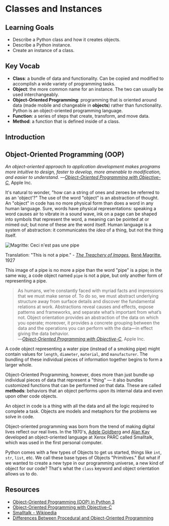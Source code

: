 # Classes and Instances

## Learning Goals

- Describe a Python class and how it creates objects.
- Describe a Python instance.
- Create an instance of a class.

## Key Vocab

- **Class**: a bundle of data and functionality. Can be copied and modified to
accomplish a wide variety of programming tasks.
- **Object**: the more common name for an instance. The two can usually be used
interchangeably.
- **Object-Oriented Programming**: programming that is oriented around data
(made mobile and changeable in **objects**) rather than functionality. Python
is an object-oriented programming language.
- **Function**: a series of steps that create, transform, and move data.
- **Method**: a function that is defined inside of a class.

## Introduction

## Object-Oriented Programming (OOP)

_An object-oriented approach to application development makes programs more
intuitive to design, faster to develop, more amenable to modification, and
easier to understand._
—[_Object-Oriented Programming with Objective-C_][apple_oop_guide_intro], Apple Inc.

[apple_oop_guide_intro]: https://developer.apple.com/library/ios/documentation/Cocoa/Conceptual/OOP_ObjC/Introduction/Introduction.html#//apple_ref/doc/uid/TP40005149-CH1-SW2

It's natural to wonder, "how can a string of ones and zeroes be referred to as
an 'object'?" The use of the word "object" is an abstraction of thought. An
"object" in code has no more physical form than does a word in any human
language. Sure, words have physical representations: speaking a word causes air
to vibrate in a sound wave, ink on a page can be shaped into symbols that
represent the word, a meaning can be pointed at or mimed out; but none of these
are the word itself. Human language is a system of abstraction: it communicates
the _idea_ of a thing, but not the thing itself.

![Magritte: Ceci n'est pas une pipe](https://upload.wikimedia.org/wikipedia/en/b/b9/MagrittePipe.jpg)

Translation: "This is not a pipe." -
[_The Treachery of Images_](https://en.wikipedia.org/wiki/The_Treachery_of_Images),
[René Magritte](https://en.wikipedia.org/wiki/Ren%C3%A9_Magritte), 1927  

This image of a pipe is no more a pipe than the word "pipe" is a pipe; in the
same way, a code object named `pipe` is not a pipe, but only another form of
representing a pipe.

>As humans, we’re constantly faced with myriad facts and impressions that we
must make sense of. To do so, we must abstract underlying structure away from
surface details and discover the fundamental relations at work. Abstractions
reveal causes and effects, expose patterns and frameworks, and separate what’s
important from what’s not. Object orientation provides an abstraction of the
data on which you operate; moreover, it provides a concrete grouping between
the data and the operations you can perform with the data—in effect giving the
data behavior.  
>—[_Object-Oriented Programming with Objective-C_](https://developer.apple.com/library/ios/documentation/Cocoa/Conceptual/OOP_ObjC/Articles/ooOOP.html#//apple_ref/doc/uid/TP40005149-CH8-SW3),
Apple Inc.

A code object representing a water pipe (instead of a smoking pipe) might
contain values for `length`, `diameter`, `material`, and `manufacturer`. The
bundling of these individual pieces of information together begins to form a
larger whole.

Object-Oriented Programming, however, does more than just bundle up individual
pieces of data that represent a "thing" — it also bundles customized functions
that can be performed _on_ that data. These are called **methods**: behaviors
that an object performs upon its internal data and even upon other code objects.

An object in code is a thing with all the data and all the logic required to
complete a task. Objects are models and metaphors for the problems we solve in
code.

Object-oriented programming was born from the trend of making digital lives
reflect our real lives. In the 1970's, [Adele Goldberg](https://en.wikipedia.org/wiki/Adele_Goldberg_%28computer_scientist%29)
and [Alan Kay](https://en.wikipedia.org/wiki/Alan_Kay) developed an
object-oriented language at Xerox PARC called Smalltalk, which was used in the
first personal computer.

Python comes with a few types of Objects to get us started, things like
`int`, `str`, `list`, etc. We call these base types of Objects
"Primitives." But what if we wanted to create a new type in our programming
universe, a new kind of object for our code? That's what the `class` keyword
and object orientation allows us to do.

## Resources

- [Object-Oriented Programming (OOP) in Python 3](https://realpython.com/python3-object-oriented-programming/)
- [Object-Oriented Programming with Objective-C](https://developer.apple.com/library/ios/documentation/Cocoa/Conceptual/OOP_ObjC/Introduction/Introduction.html#//apple_ref/doc/uid/TP40005149-CH1-SW2)
- [Smalltalk - Wikipedia](https://en.wikipedia.org/wiki/Smalltalk)
- [Differences Between Procedural and Object-Oriented Programming](https://www.geeksforgeeks.org/differences-between-procedural-and-object-oriented-programming/#:~:text=Object%2Doriented%20programming%20is%20based,the%20concept%20of%20procedure%20abstraction.)

[python docs]: https://docs.python.org/3/
